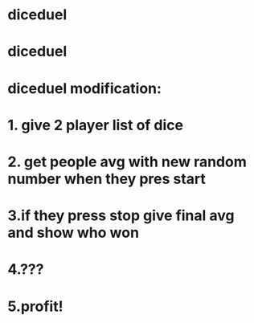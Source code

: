 # diceduel
# diceduel
# diceduel modification:
# 1. give 2 player list of dice
# 2. get people avg with new random number when they pres start
# 3.if they press stop give final avg and show who won
# 4.???
# 5.profit!
